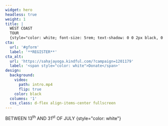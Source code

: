 ```yaml
---
widget: hero
headless: true
weight: 1
title: |
  WEST COAST  
  TOUR
  {style="color: white; font-size: 5rem; text-shadow: 0 0 2px black, 0 0 2px black, 0 0 2px black, 0 0 2px black;"}
cta:
  url: '#gform'
  label: '**REGISTER**'
cta_alt:
  url: 'https://sahajayoga.kindful.com/?campaign=1201179'
  label: '<span style="color: white">Donate</span>'
design:
  background:
    video:
      path: intro.mp4
      flip: true
    color: black
  columns: '1'
  css_class: d-flex align-items-center fullscreen
---
```


BETWEEN 13<sup>th</sup> AND 31<sup>st</sup> OF JULY
{style="color: white"}
